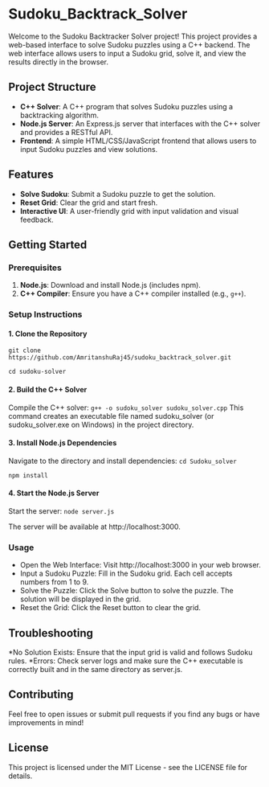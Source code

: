 # Sudoku_Backtrack_Solver

Welcome to the Sudoku Backtracker Solver project! This project provides a web-based interface to solve Sudoku puzzles using a C++ backend. The web interface allows users to input a Sudoku grid, solve it, and view the results directly in the browser.

## Project Structure

- **C++ Solver**: A C++ program that solves Sudoku puzzles using a backtracking algorithm.
- **Node.js Server**: An Express.js server that interfaces with the C++ solver and provides a RESTful API.
- **Frontend**: A simple HTML/CSS/JavaScript frontend that allows users to input Sudoku puzzles and view solutions.

## Features

- **Solve Sudoku**: Submit a Sudoku puzzle to get the solution.
- **Reset Grid**: Clear the grid and start fresh.
- **Interactive UI**: A user-friendly grid with input validation and visual feedback.

## Getting Started

### Prerequisites

1. **Node.js**: Download and install Node.js (includes npm).
2. **C++ Compiler**: Ensure you have a C++ compiler installed (e.g., `g++`).

### Setup Instructions

#### 1. Clone the Repository
`git clone https://github.com/AmritanshuRaj45/sudoku_backtrack_solver.git`

`cd sudoku-solver`
#### 2. Build the C++ Solver
Compile the C++ solver:
`g++ -o sudoku_solver sudoku_solver.cpp`
This command creates an executable file named sudoku_solver (or sudoku_solver.exe on Windows) in the project directory.
#### 3. Install Node.js Dependencies
Navigate to the directory and install dependencies:
`cd Sudoku_solver`

`npm install`
#### 4. Start the Node.js Server
Start the server:
`node server.js`

The server will be available at http://localhost:3000.
### Usage
  *  Open the Web Interface: Visit http://localhost:3000 in your web browser.
  * Input a Sudoku Puzzle: Fill in the Sudoku grid. Each cell accepts numbers from 1 to 9.
  * Solve the Puzzle: Click the Solve button to solve the puzzle. The solution will be displayed in the grid.
  * Reset the Grid: Click the Reset button to clear the grid.
## Troubleshooting
  *No Solution Exists: Ensure that the input grid is valid and follows Sudoku rules.
  *Errors: Check server logs and make sure the C++ executable is correctly built and in the same directory as server.js.
## Contributing
Feel free to open issues or submit pull requests if you find any bugs or have improvements in mind!

## License
This project is licensed under the MIT License - see the LICENSE file for details.
